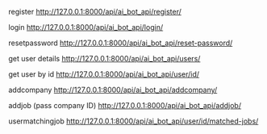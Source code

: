 register
http://127.0.0.1:8000/api/ai_bot_api/register/

login
http://127.0.0.1:8000/api/ai_bot_api/login/

resetpassword
http://127.0.0.1:8000/api/ai_bot_api/reset-password/

get user details
http://127.0.0.1:8000/api/ai_bot_api/users/

get user by id
http://127.0.0.1:8000/api/ai_bot_api/user/id/

addcompany
http://127.0.0.1:8000/api/ai_bot_api/addcompany/

addjob (pass company ID)
http://127.0.0.1:8000/api/ai_bot_api/addjob/

usermatchingjob
http://127.0.0.1:8000/api/ai_bot_api/user/id/matched-jobs/


